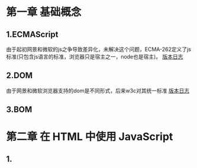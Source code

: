 # 第一章 基础概念
## 1.ECMAScript
由于起初网景和微软的js之争导致差异化，未解决这个问题，ECMA-262定义了js标准(只包含js语言的标准，浏览器只是宿主之一，node也是宿主)。
[版本日志](http://www.ecma-international.org/publications/standards/Ecma-262-arch.htm)
## 2.DOM
由于网景和微软浏览器支持的dom是不同形式，后来w3c对其统一标准
[版本日志](https://www.w3.org/TR/?tag=dom&status=rec)
## 3.BOM
# 第二章 在 HTML 中使用 JavaScript
## 1.<script>
通过script来为html引入js，其属性有：
* async表示异步的立即下载js。
* charset指定字符集。
* defer指定文档解析完成后再加载js。(注意是加载，其下载根据标签位置有关)
* src指定外部js文件，当标签内部有代码时，内部代码会被忽略。
* type指定js类型，目前基本可以忽略。
## 2.标签位置
首先浏览器在加载html的过程中，会逐行加载dom，当遇到script正常情况下会停止加载，并下载加载js。为了缩短用户等待页面内容时间，通常会将script标签放置在body结束标签之前。或者使用defer来延缓加载。
## 3.嵌入代码与外部文件
推荐使用外部文件，有点如下：
* 可维护性高
* 可缓存，多页面使用同一js文件情况下，减少下载。
# 第三章 基 本 概 念
## 1.语法
* 区分大小写
* 强烈建议驼峰命名
* 严格模式，文件首行使用"use strict";也可定义函数严格模式，在其内部首行使用"use strict";
* 建议行尾使用；可以压缩代码，提高性能。
## 2.变量
使用var声明变量，当未声明直接使用时，在严格模式下报错，非严格模式会声明为全局变量。
## 3.数据类型
基础数据类型：
* Undefined 声明但未初始化值。
* Null 值为null。
* Boolean 
* Number
* String

复杂类型： Object

typeof 操作符可得到：
* "undefined" ——如果这个值未定义；
* "boolean" ——如果这个值是布尔值；
* "string" ——如果这个值是字符串；
* "number" ——如果这个值是数值；
* "object" ——如果这个值是对象或 null ；
* "function" ——如果这个值是函数。

NaN（not a number）非数值 Nan==Nan 返回false。
Infinity 表示无穷大
# 第四章 变量、作用域和内存问题
## 1.基本类型和引用类型的值
1. 基本类型值：简单的数据段，
2. 引用类型值：可能由多个值构成的对象。
3. 在操作基本类型值时，操作的是其保存的实际值，而引用类型操作的是其引用的值。
4. 可以为对象动态添加属性，但基本类型不能动态添加属性。
5. 在复制和传参中，基本类型是复制值，其值修改不会影响原有值。
6. 在复制和传参中，引用类型是复制引用，其值修改会影响原有值。
## 2.执行环境及作用域
1. 执行环境：也称全局执行环境，如浏览器和node等，环境不同其全局变量不同。
2. 作用域链：当代码执行会生成有全局环境到当前代码所处环境形成的链式关系。
3. 当函数中遇到为声明的变量，会顺着作用域链进行查找，直到其全局环境，若未找到则会自动创建，严格模式会报错。
4. 函数属于最小作用域，及没有块级作用域，如if和for中声明的变量会添加到最近的作用域中。
## 垃圾回收
圾收集机制的原理：找出不再继续使用的变量，然后释放其占用的内存。垃圾收集器会按照固定的时间间隔（或代码执行中预定的收集时间），周期性地执行这一操作。
垃圾收集器必须跟踪哪个变量有用哪个变量没用，对于不再有用的变量打上标记，以备将来收回其占用的内存。

### 浏览器垃圾收集两种策略：
#### 标记清除：
当变量进入环境，标记为不能回收，当离开环境标记为需要回收。
#### 引用计数：
当变量被引用后，计数+1，当包含引用的变量重新取值后则-1。直到计数为0时，表明无法访问，即可回收。bug是循环引用。

# 第五章 引用类型

## 1.Object
创建方式：
* 构造函数：var obj=new Object();
* 字面量：var obj={};//常用
属性访问：obj['frist name']
## 2.Array
创建方式：
* 构造方式：var arr = new Array();
* 字面量: var arr=[];
关于length是可修改的，示例如下：
``` javascript
var arr=[1,2,3];
arr.length=2;
arr[2] //undefined
arr.length=4;
arr[3]//undefined
arr[9]=9;
arr.length;//10
//数组最多可以包含 42 9496 7295 个项
```
检测数据使用 Array.isArray()
栈方法：使用push和pop
队列方法：使用push和shift
强大的方法：splice(a,b,c..)
* a定义操作的开始位置。
* b定义删除数量。
* c及以后为插入内容。
## 3.Date

## 4.RegExp
## 5.Function
函数实质是对象，因此它也有其属性和方法。
函数名仅是指针。同一函数可以有多个函数名。所以同一函数名只会指向一个函数体，没有重载。
在递归使用上，不建议内部使用函数名称，可以是使用arguments.callee()。优点是如果重写函数名等不会函数不存在等问题。
## 6.内置对象
由ECMA实现提供，不依赖宿主的对象。
#### 6.1 Global：
在浏览器下，window即是Global对象。
eval(string)可以执行字符串代码。相当于将string代码插入到eval所在位置，string代码拥有当前的执行环境。
#### 6.2 Math：
* Math.ceil() 执行向上舍入，即它总是将数值向上舍入为最接近的整数；
* Math.floor() 执行向下舍入，即它总是将数值向下舍入为最接近的整数；
* Math.round() 执行标准舍入，即它总是将数值四舍五入为最接近的整数

Math.floor(Math.random() * 可能值的总数 + 第一个可能的值)
